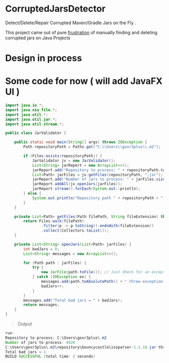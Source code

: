 # CorruptedJarsDetector
Detect/Delete/Repair Corrupted Maven/Gradle Jars on the Fly .

This project came out of pure [frustration](https://stackoverflow.com/questions/52741518/avoid-corrupted-jars-invalid-loc-header-when-using-maven/52752213?noredirect=1#comment92428877_52752213) of manually finding and deleting corrupted jars on Java Projects 

# Design in process

# Some code for now ( will add JavaFX UI )

``` JAVA
import java.io.*;
import java.nio.file.*;
import java.util.*;
import java.util.jar.*;
import java.util.stream.*;

public class JarValidator {

    public static void main(String[] args) throws IOException {
        Path repositoryPath = Paths.get("C:\\Users\\goxr3plus\\.m2");

        if (Files.exists(repositoryPath)) {
            JarValidator jv = new JarValidator();
            List<String> jarReport = new ArrayList<>();
            jarReport.add("Repository to process: " + repositoryPath.toString());
            List<Path> jarFiles = jv.getFiles(repositoryPath, ".jar");
            jarReport.add("Number of jars to process: " + jarFiles.size());
            jarReport.addAll(jv.openJars(jarFiles));
            jarReport.stream().forEach(System.out::println);
        } else {
            System.out.println("Repository path " + repositoryPath + " does not exist.");
        }
    }

    private List<Path> getFiles(Path filePath, String fileExtension) throws IOException {
        return Files.walk(filePath)
                .filter(p -> p.toString().endsWith(fileExtension))
                .collect(Collectors.toList());
    }

    private List<String> openJars(List<Path> jarFiles) {
        int badJars = 0;
        List<String> messages = new ArrayList<>();

        for (Path path : jarFiles) {
            try {
                new JarFile(path.toFile()); // Just dheck for an exception on instantiation.
            } catch (IOException ex) {
                messages.add(path.toAbsolutePath() + " threw exception: " + ex.toString());
                badJars++;
            }
        }
        messages.add("Total bad jars = " + badJars);
        return messages;
    }
}
```

>Output

``` JAVA
run:
Repository to process: C:\Users\goxr3plus\.m2
Number of jars to process: 4920
C:\Users\goxr3plus\.m2\repository\bouncycastle\isoparser-1.1.18.jar threw exception: java.util.zip.ZipException: zip END header not found
Total bad jars = 1
BUILD SUCCESSFUL (total time: 2 seconds)

```
